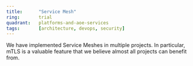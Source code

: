 ```yaml
---
title:      "Service Mesh"
ring:       trial
quadrant:   platforms-and-aoe-services
tags:       [architecture, devops, security]
---
```


We have implemented Service Meshes in multiple projects. In particular, mTLS is a valuable feature that we believe almost all projects can benefit from.
